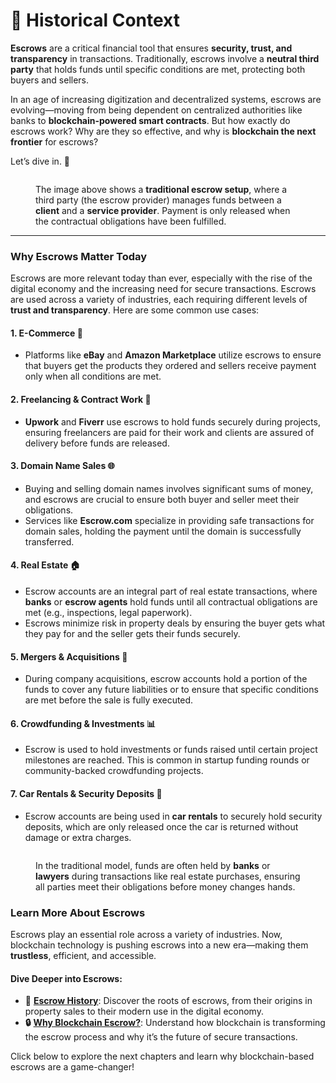 # 🎒 Historical Context

**Escrows** are a critical financial tool that ensures **security, trust, and transparency** in transactions. Traditionally, escrows involve a **neutral third party** that holds funds until specific conditions are met, protecting both buyers and sellers.

In an age of increasing digitization and decentralized systems, escrows are evolving—moving from being dependent on centralized authorities like banks to **blockchain-powered smart contracts**. But how exactly do escrows work? Why are they so effective, and why is **blockchain the next frontier** for escrows?

Let’s dive in. 🚀

<figure><img src="../../.gitbook/assets/Escrow.png" alt=""><figcaption><p>The image above shows a <strong>traditional escrow setup</strong>, where a third party (the escrow provider) manages funds between a <strong>client</strong> and a <strong>service provider</strong>. Payment is only released when the contractual obligations have been fulfilled.</p></figcaption></figure>

***

### **Why Escrows Matter Today**

Escrows are more relevant today than ever, especially with the rise of the digital economy and the increasing need for secure transactions. Escrows are used across a variety of industries, each requiring different levels of **trust and transparency**. Here are some common use cases:

#### **1. E-Commerce 🛒**

* Platforms like **eBay** and **Amazon Marketplace** utilize escrows to ensure that buyers get the products they ordered and sellers receive payment only when all conditions are met.

#### **2. Freelancing & Contract Work 💼**

* **Upwork** and **Fiverr** use escrows to hold funds securely during projects, ensuring freelancers are paid for their work and clients are assured of delivery before funds are released.

#### **3. Domain Name Sales 🌐**

* Buying and selling domain names involves significant sums of money, and escrows are crucial to ensure both buyer and seller meet their obligations.
* Services like **Escrow.com** specialize in providing safe transactions for domain sales, holding the payment until the domain is successfully transferred.

#### **4. Real Estate 🏠**

* Escrow accounts are an integral part of real estate transactions, where **banks** or **escrow agents** hold funds until all contractual obligations are met (e.g., inspections, legal paperwork).
* Escrows minimize risk in property deals by ensuring the buyer gets what they pay for and the seller gets their funds securely.

#### **5. Mergers & Acquisitions 🤝**

* During company acquisitions, escrow accounts hold a portion of the funds to cover any future liabilities or to ensure that specific conditions are met before the sale is fully executed.

#### **6. Crowdfunding & Investments 📊**

* Escrow is used to hold investments or funds raised until certain project milestones are reached. This is common in startup funding rounds or community-backed crowdfunding projects.

#### **7. Car Rentals & Security Deposits 🚗**

* Escrow accounts are being used in **car rentals** to securely hold security deposits, which are only released once the car is returned without damage or extra charges.



<figure><img src="../../.gitbook/assets/Frame (1).png" alt=""><figcaption><p>In the traditional model, funds are often held by <strong>banks</strong> or <strong>lawyers</strong> during transactions like real estate purchases, ensuring all parties meet their obligations before money changes hands.</p></figcaption></figure>

### **Learn More About Escrows**

Escrows play an essential role across a variety of industries. Now, blockchain technology is pushing escrows into a new era—making them **trustless**, efficient, and accessible.

#### **Dive Deeper into Escrows:**

* **📜** [**Escrow History**](escrow-history/): Discover the roots of escrows, from their origins in property sales to their modern use in the digital economy.
* **🔒** [**Why Blockchain Escrow?**](blockchain-era-smart-escrows.md): Understand how blockchain is transforming the escrow process and why it’s the future of secure transactions.

Click below to explore the next chapters and learn why blockchain-based escrows are a game-changer!

